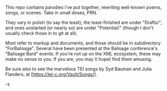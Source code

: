 This repo contains parodies i've put together, rewriting well-known poems,
songs, or scenes. Take in small doses, PRN.

They vary in polish (to say the least); the least-finished are under "Drafts/",
and ones unstarted (or nearly so) are under "Potential/" (though I don't usually
check those in to git at all).

Most refer to markup and documents, and those should be in subdirectory
"ForBalisage". Several have been presented at the
Balisage conference's "Balisage Bard" events.
If you're not up on the XML ecosystem, these may make no sense to you.
If you are, you may (I hope) find them amusing.

Be sure also to see the marvelous TEI songs by Syd Bauman and Julia Flanders,
at [https://tei-c.org/Vault/Songs/].

-s


